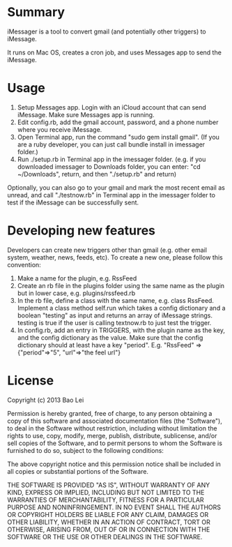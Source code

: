 Summary
=======

iMessager is a tool to convert gmail (and potentially other triggers) to iMessage.

It runs on Mac OS, creates a cron job, and uses Messages app to send the iMessage.

Usage
=====

1. Setup Messages app. Login with an iCloud account that can send iMessage. Make sure Messages app is running.
2. Edit config.rb, add the gmail account, password, and a phone number where you receive iMessage.
3. Open Terminal app, run the command "sudo gem install gmail". (If you are a ruby developer, you can just call bundle install in imessager folder.)
4. Run ./setup.rb in Terminal app in the imessager folder. (e.g. if you downloaded imessager to Downloads folder, you can enter: "cd ~/Downloads", return, and then "./setup.rb" and return)

Optionally, you can also go to your gmail and mark the most recent email as unread, and call "./testnow.rb" in Terminal app in the imessager folder to test if the iMessage can be successfully sent.


Developing new features
=======================

Developers can create new triggers other than gmail (e.g. other email system, weather, news, feeds, etc). To create a new one, please follow this convention:

1. Make a name for the plugin, e.g. RssFeed
2. Create an rb file in the plugins folder using the same name as the plugin but in lower case, e.g. plugins/rssfeed.rb
3. In the rb file, define a class with the same name, e.g. class RssFeed. Implement a class method self.run which takes a config dictionary and a boolean "testing" as input and returns an array of iMessage strings. testing is true if the user is calling textnow.rb to just test the trigger.
4. In config.rb, add an entry in TRIGGERS, with the plugin name as the key, and the config dictionary as the value. Make sure that the config dictionary should at least have a key "period". E.g. "RssFeed" => {"period"=>"5", "url"=>"the feel url"}


License
=======

Copyright (c) 2013 Bao Lei

Permission is hereby granted, free of charge, to any person obtaining a copy of this software and associated documentation files (the "Software"), to deal in the Software without restriction, including without limitation the rights to use, copy, modify, merge, publish, distribute, sublicense, and/or sell copies of the Software, and to permit persons to whom the Software is furnished to do so, subject to the following conditions:

The above copyright notice and this permission notice shall be included in all copies or substantial portions of the Software.

THE SOFTWARE IS PROVIDED "AS IS", WITHOUT WARRANTY OF ANY KIND, EXPRESS OR IMPLIED, INCLUDING BUT NOT LIMITED TO THE WARRANTIES OF MERCHANTABILITY, FITNESS FOR A PARTICULAR PURPOSE AND NONINFRINGEMENT. IN NO EVENT SHALL THE AUTHORS OR COPYRIGHT HOLDERS BE LIABLE FOR ANY CLAIM, DAMAGES OR OTHER LIABILITY, WHETHER IN AN ACTION OF CONTRACT, TORT OR OTHERWISE, ARISING FROM, OUT OF OR IN CONNECTION WITH THE SOFTWARE OR THE USE OR OTHER DEALINGS IN THE SOFTWARE.


